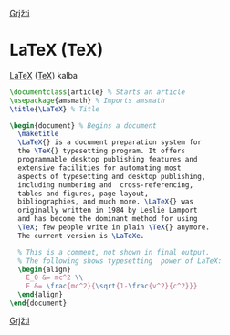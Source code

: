 [Grįžti](index.md) <!-- markdownlint-disable-line MD041 -->

# LaTeX (TeX)

[LaTeX](https://en.wikipedia.org/wiki/LaTeX) ([TeX](https://en.wikipedia.org/wiki/TeX)) kalba

```tex
\documentclass{article} % Starts an article
\usepackage{amsmath} % Imports amsmath
\title{\LaTeX} % Title

\begin{document} % Begins a document
  \maketitle
  \LaTeX{} is a document preparation system for
  the \TeX{} typesetting program. It offers
  programmable desktop publishing features and
  extensive facilities for automating most
  aspects of typesetting and desktop publishing,
  including numbering and  cross-referencing,
  tables and figures, page layout,
  bibliographies, and much more. \LaTeX{} was
  originally written in 1984 by Leslie Lamport
  and has become the dominant method for using
  \TeX; few people write in plain \TeX{} anymore.
  The current version is \LaTeXe.

  % This is a comment, not shown in final output.
  % The following shows typesetting  power of LaTeX:
  \begin{align}
    E_0 &= mc^2 \\
    E &= \frac{mc^2}{\sqrt{1-\frac{v^2}{c^2}}}
  \end{align} 
\end{document}
```

[Grįžti](index.md)
